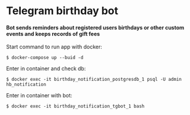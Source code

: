 # Telegram birthday bot #

#### Bot sends reminders about registered users birthdays or other custom events and keeps records of gift fees ####

Start command to run app with docker:
```
$ docker-compose up --buid -d
```

Enter in container and check db:
```
$ docker exec -it birthday_notification_postgresdb_1 psql -U admin hb_notification
```

Enter in container with bot:
```
$ docker exec -it birthday_notification_tgbot_1 bash
```




